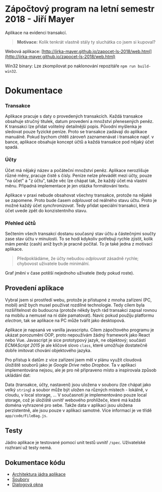 # Zápočtový program na letní semestr 2018 - Jiří Mayer

Aplikace na evidenci transakcí.

> **Motivace:** Kolik tenkrát vlastně stály ty sluchátka co jsem si kupoval?

Webová aplikace: [http://jirka-mayer.github.io/zapocet-ls-2018/web.html](http://jirka-mayer.github.io/zapocet-ls-2018/web.html)

Win32 binary: Lze zkompilovat po naklonování repozitáře `npm run build-win32`.

# Dokumentace


### Transakce

Aplikace pracuje s daty o provedených transakcích. Každá transakce obsahuje stručný titulek, datum provedení a množství přenesených peněz. K transakci lze přidat volitelný detailnější popis. Původní myšlenka je sledovat pouze fyzické peníze. Proto se transakce zadávají do aplikace manuálně. Pokud bychom chtěli zároveň zaznamenávat i transakce např. v bance, aplikace obsahuje koncept účtů a každá transakce pod nějaký účet spadá.


### Účty

Účet má nějaký název a počáteční množství peněz. Aplikace nerozlišuje různé měny, pracuje čistě s čísly. Peníze nelze převádět mezi účty, pouze "na účet" a "z účtu", takže věc lze chápat tak, že každý účet má vlastní měnu. Případná implementace je jen otázka formátování textu.

Aplikace v praxi nebude obsahovat všechny transakce, protože na nějaké se zapomene. Proto bude časem *odplouvat* od reálného stavu účtu. Proto je možné každý účet *synchronizovat*. Tedy přidat speciální transakci, která účet uvede zpět do konzistentního stavu.


### Přehled účtů

Sečtením všech transakcí dostanu současný stav účtu a částečnými součty zase stav účtu v minulosti. To se hodí kdykoliv potřebuji rychle zjistit, kolik mám peněz (cash) aniž bych je pracně počítal. To je také jedna z motivací aplikace.

> Předpokládáme, že účty nebudou *odplouvat* zásadně rychle; chybovost uživatele bude minimální.

Graf jmění v čase potěší nejednoho uživatele (tedy pokud roste).


## Provedení aplikace

Vybral jsem si prostředí webu, protože je přístupné z mnoha zařízení (PC, mobil) aniž bych musel používat rozdílné technologie. Tedy cílem byla rozšiřitelnost do budoucna (protože někdy bych rád transakci zapsal rovnou na mobilu a nemusel na ni dále pamatovat). Navíc pokud použiju platformu *electron*, tak se aplikace na PC může tvářit jako desktopová.

Aplikace je napsaná ve vanilla javascriptu. Cílem zápočtového programu je ukázat porozumění OOP, proto nepoužívám žádný framework jako React nebo Vue. Javascript je sice prototypový jazyk, ne objektový; součástí *ECMAScript 2015* je ale klíčové slovo `class`, které umožňuje dostatečně dobře imitovat chování objektového jazyka.

Pro přístup k datům z více zařízení jsem měl v plánu využít cloudová úložiště souborů jako je *Google Drive* nebo *Dropbox*. Ta v aplikaci implementována nejsou, ale je pro ně připraveno místo a inspirovala způsob ukládání dat:

Data (transakce, účty, nastavení) jsou uložena v souboru (lze chápat jako velký `string`) a soubor může být uložen na různých místech - lokálně, v cloudu, v local storage, ... V současnoti je implementováno pouze local storage, což je úložiště uvnitř webového prohlížeče, které má každá doména vyhrazené pro sebe. Takže data v aplikaci jsou uložena perzistentně, ale jsou pouze v aplikaci samotné. Více informací je ve třídě `app/code/FileBag.js`.


## Testy

Jádro aplikace je testované pomocí unit testů uvnitř `/spec`. Uživatelské rozhraní už testy nemá.


## Dokumentace kódu

- [Architektura jádra aplikace](docs/app-core.md)
- [Soubory](docs/files.md)
- [Dialogová okna](docs/modals.md)